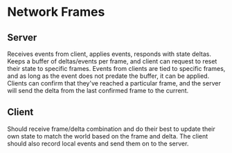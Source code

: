 # Network Frames
## Server
Receives events from client, applies events, responds with state deltas.
Keeps a buffer of deltas/events per frame, and client can request to reset their state to specific frames.
Events from clients are tied to specific frames, and as long as the event does not predate the buffer, it can be applied.
Clients can confirm that they've reached a particular frame, and the server will send the delta from the last confirmed frame to the current.
## Client
Should receive frame/delta combination and do their best to update their own state to match the world based on the frame and delta.
The client should also record local events and send them on to the server.

